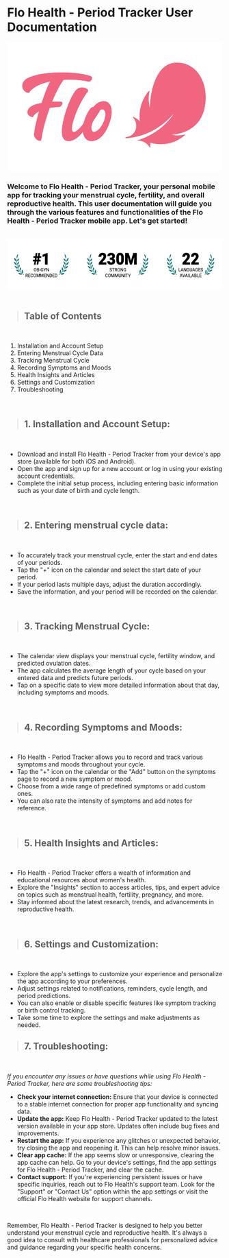 # **Flo Health - Period Tracker User Documentation**
<img src= "img/flo.png" alt= “” width="950" height="300">

### Welcome to Flo Health - Period Tracker, your personal mobile app for tracking your menstrual cycle, fertility, and overall reproductive health. This user documentation will guide you through the various features and functionalities of the Flo Health - Period Tracker mobile app. Let's get started!
<br />

<img src="img/floo.png" alt= “” width="950" height="117">

<br />
<br />

 > ## **Table of Contents**
 <br />

1. Installation and Account Setup
2. Entering Menstrual Cycle Data
3. Tracking Menstrual Cycle
4. Recording Symptoms and Moods
5. Health Insights and Articles
6. Settings and Customization
7.  Troubleshooting  
<br />

> ## **1. Installation and Account Setup:**
<br />

* Download and install Flo Health - Period Tracker from your device's app store (available for both iOS and Android).
* Open the app and sign up for a new account or log in using your existing account credentials.
* Complete the initial setup process, including entering basic information such as your date of birth and cycle length.

<br />

> ## **2. Entering menstrual cycle data:**
<br />

* To accurately track your menstrual cycle, enter the start and end dates of your periods.
* Tap the "+" icon on the calendar and select the start date of your period.
* If your period lasts multiple days, adjust the duration accordingly.
* Save the information, and your period will be recorded on the calendar.

<br />

> ## **3. Tracking Menstrual Cycle:**
<br />

* The calendar view displays your menstrual cycle, fertility window, and predicted ovulation dates.
* The app calculates the average length of your cycle based on your entered data and predicts future periods.
* Tap on a specific date to view more detailed information about that day, including symptoms and moods.

<br />

> ## **4. Recording Symptoms and Moods:**
<br />

* Flo Health - Period Tracker allows you to record and track various symptoms and moods throughout your cycle.
* Tap the "+" icon on the calendar or the "Add" button on the symptoms page to record a new symptom or mood.
* Choose from a wide range of predefined symptoms or add custom ones.
* You can also rate the intensity of symptoms and add notes for reference.

<br />

> ## **5. Health Insights and Articles:**
<br />

* Flo Health - Period Tracker offers a wealth of information and educational resources about women's health.
* Explore the "Insights" section to access articles, tips, and expert advice on topics such as menstrual health, fertility, pregnancy, and more.
* Stay informed about the latest research, trends, and advancements in reproductive health.
  
<br />

> ## **6. Settings and Customization:**
<br />

* Explore the app's settings to customize your experience and personalize the app according to your preferences.
* Adjust settings related to notifications, reminders, cycle length, and period predictions.
* You can also enable or disable specific features like symptom tracking or birth control tracking.
* Take some time to explore the settings and make adjustments as needed.

> ## **7. Troubleshooting:**
<br />

*If you encounter any issues or have questions while using Flo Health - Period Tracker, here are some troubleshooting tips:*

* **Check your internet connection:** Ensure that your device is connected to a stable internet connection for proper app functionality and syncing data.
* **Update the app:** Keep Flo Health - Period Tracker updated to the latest version available in your app store. Updates often include bug fixes and improvements.
* **Restart the app:** If you experience any glitches or unexpected behavior, try closing the app and reopening it. This can help resolve minor issues.
* **Clear app cache:** If the app seems slow or unresponsive, clearing the app cache can help. Go to your device's settings, find the app settings for Flo Health - Period Tracker, and clear the cache.
* **Contact support:** If you're experiencing persistent issues or have specific inquiries, reach out to Flo Health's support team. Look for the "Support" or "Contact Us" option within the app settings or visit the official Flo Health website for support channels.

<br />

Remember, Flo Health - Period Tracker is designed to help you better understand your menstrual cycle and reproductive health. It's always a good idea to consult with healthcare professionals for personalized advice and guidance regarding your specific health concerns.